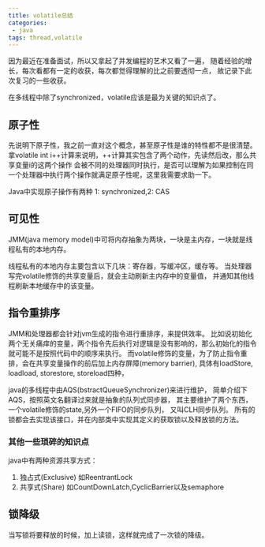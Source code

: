 ```yaml
---
title: volatile总结
categories:
 - java
tags: thread,volatile
---
```


因为最近在准备面试，所以又拿起了并发编程的艺术又看了一遍，
随着经验的增长，每次看都有一定的收获，每次都觉得理解的比之前要透彻一点，
故记录下此次复习的一些收获。

在多线程中除了synchronized，volatile应该是最为关键的知识点了。

## 原子性
先说明下原子性，我之前一直对这个概念，甚至原子性是谁的特性都不是很清楚。
拿volatile int i++计算来说明，++计算其实包含了两个动作，先读然后改，那么共享变量i的这两个操作
会被不同的处理器同时执行，是否可以理解为如果控制在同一个处理器中执行两个操作就满足原子性呢，这里我需要求助一下。

Java中实现原子操作有两种
1: synchronized,2: CAS

## 可见性
JMM(java memory model)中可将内存抽象为两块，一块是主内存，一块就是线程私有的本地内存。

线程私有的本地内存主要包含以下几块：寄存器，写缓冲区，缓存等。
当处理器写完volatile修饰的共享变量后，就会主动刷新主内存中的变量值，
并通知其他线程刷新本地缓存中的该变量。

## 指令重排序
JMM和处理器都会针对jvm生成的指令进行重排序，来提供效率。
比如说初始化两个无关痛痒的变量，两个指令先后执行对逻辑是没有影响的，那么初始化的指令就可能不是按照代码中的顺序来执行。
而volatile修饰的变量，为了防止指令重排，会在共享变量操作的前后加上内存屏障(memory barrier),
具体有loadStore, loadload, storestore, storeload四种，

java的多线程中由AQS(bstractQueueSynchronizer)来进行维护，
简单介绍下AQS，按照英文名翻译过来就是抽象的队列式同步器，
其主要维护了两个东西，一个volatile修饰的state,另外一个FIFO的同步队列，
又叫CLH同步队列。
所有的锁都会去实现该接口，并在内部类中实现其定义的获取锁以及释放锁的方法。

### 其他一些琐碎的知识点
java中有两种资源共享方式：
1. 独占式(Exclusive) 如ReentrantLock
2. 共享式(Share) 如CountDownLatch,CyclicBarrier以及semaphore

## 锁降级
当写锁将要释放的时候，加上读锁，这样就完成了一次锁的降级。


